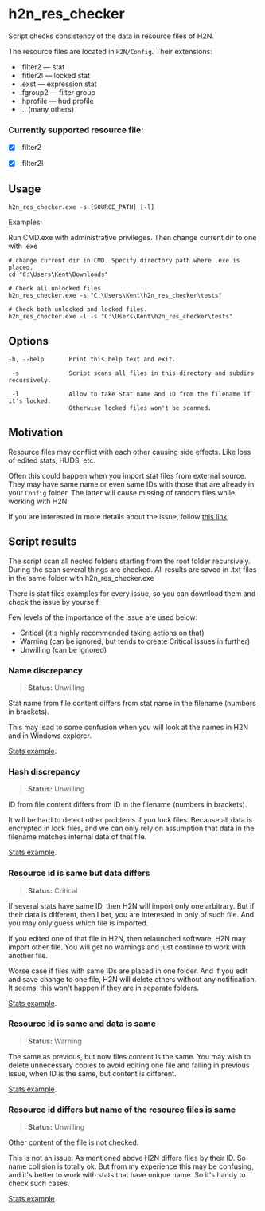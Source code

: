 # h2n_res_checker
Script checks consistency of the data in resource files of H2N. 

The resource files are located in `H2N/Config`. Their extensions:
- .filter2 — stat
- .fitler2l — locked stat
- .exst — expression stat
- .fgroup2 — filter group
- .hprofile — hud profile
- ... (many others)

### Currently supported resource file:
- [x] .filter2
- [x] .filter2l


## Usage

```
h2n_res_checker.exe -s [SOURCE_PATH] [-l]
```

Examples:

Run CMD.exe with administrative privileges. Then change current dir to one with .exe

```
# change current dir in CMD. Specify directory path where .exe is placed.
cd "C:\Users\Kent\Downloads"
```

```
# Check all unlocked files
h2n_res_checker.exe -s "C:\Users\Kent\h2n_res_checker\tests"
```

```
# Check both unlocked and locked files.
h2n_res_checker.exe -l -s "C:\Users\Kent\h2n_res_checker\tests"
```

## Options
```
-h, --help       Print this help text and exit.

 -s              Script scans all files in this directory and subdirs recursively.
 
 -l              Allow to take Stat name and ID from the filename if it's locked.
                 Otherwise locked files won't be scanned.
```

## Motivation
Resource files may conflict with each other causing side effects. Like loss of edited stats, HUDS, etc.

Often this could happen when you import stat files from external source.
They may have same name or even same IDs with those that are already in your `Config` folder.
The latter will cause missing of random files while working with H2N. 

If you are interested in more details about the issue, follow
[this link](./docs/problem_descr.md).

## Script results

The script scan all nested folders starting from the root folder recursively. During the scan
several things are checked. All results are saved in .txt files in the same folder with h2n_res_checker.exe

There is stat files examples for every issue, so you can download them and check the issue by yourself.

Few levels of the importance of the issue are used below:
- Critical (it's highly recommended taking actions on that)
- Warning (can be ignored, but tends to create Critical issues in further)
- Unwilling (can be ignored)

### Name discrepancy

> **Status:** Unwilling

Stat name from file content differs from stat name in the filename (numbers in brackets).

This may lead to some confusion when you will look at the names in H2N and in Windows explorer.

[Stats example](./tests/test_files/test_unlocked/name_discrepancy).

### Hash discrepancy

> **Status:** Unwilling

ID from file content differs from ID in the filename (numbers in brackets).

It will be hard to detect other problems if you lock files.
Because all data is encrypted in lock files, and we can only rely on assumption that 
data in the filename matches internal data of that file.

[Stats example](./tests/test_files/test_unlocked/hash_discrepancy).

### Resource id is same but data differs

> **Status:** Critical

If several stats have same ID, then H2N will import only one arbitrary. 
But if their data is different, then I bet, you are interested in only of such file.
And you may only guess which file is imported. 

If you edited one of that file in H2N, then relaunched software, H2N may import other file.
You will get no warnings and just continue to work with another file.

Worse case if files with same IDs are placed in one folder. 
And if you edit and save change to one file, H2N will delete others without any notification.
It seems, this won't happen if they are in separate folders.

[Stats example](./tests/test_files/test_unlocked/hash_same_data_diff).

### Resource id is same and data is same

> **Status:** Warning

The same as previous, but now files content is the same. You may wish to delete unnecessary copies to
avoid editing one file and falling in previous issue, when ID is the same, but content is different.

[Stats example](./tests/test_files/test_unlocked/hash_same_data_same).

### Resource id differs but name of the resource files is same

> **Status:** Unwilling

Other content of the file is not checked. 

This is not an issue. As mentioned above H2N differs files by their ID. So name collision is totally ok.
But from my experience this may be confusing, and it's better to work with stats that have unique name.
So it's handy to check such cases.

[Stats example](./tests/test_files/test_unlocked/hash_diff_name_same).
